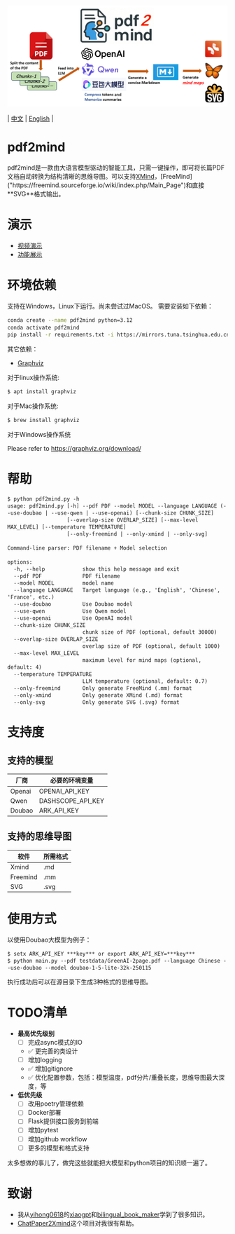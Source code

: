 ![图片描述](misc/pdf2mind.png)


| [中文](README.CN.md) | [English](README.md) |

# pdf2mind
pdf2mind是一款由大语言模型驱动的智能工具，只需一键操作，即可将长篇PDF文档自动转换为结构清晰的思维导图。可以支持[XMind]("https://xmind.cn/")，[FreeMind]("https://freemind.sourceforge.io/wiki/index.php/Main_Page")和直接**SVG**格式输出。

# 演示
- [视频演示](https://www.youtube.com/watch?v=3JGv0MA77Qs)
- [功能展示](testdata/GreenAI-13Page.pdf_20250413151347.svg)
# 环境依赖
支持在Windows，Linux下运行。尚未尝试过MacOS。
需要安装如下依赖：
``` bash
conda create --name pdf2mind python=3.12
conda activate pdf2mind
pip install -r requirements.txt -i https://mirrors.tuna.tsinghua.edu.cn/pypi/web/simple
```
其它依赖：
- [Graphviz](https://graphviz.org/)

对于linux操作系统:
``` bash
$ apt install graphviz
```
对于Mac操作系统:
``` bash
$ brew install graphviz
```
对于Windows操作系统

Please refer to https://graphviz.org/download/

# 帮助
```
$ python pdf2mind.py -h
usage: pdf2mind.py [-h] --pdf PDF --model MODEL --language LANGUAGE (--use-doubao | --use-qwen | --use-openai) [--chunk-size CHUNK_SIZE]
                   [--overlap-size OVERLAP_SIZE] [--max-level MAX_LEVEL] [--temperature TEMPERATURE]
                   [--only-freemind | --only-xmind | --only-svg]

Command-line parser: PDF filename + Model selection

options:
  -h, --help            show this help message and exit
  --pdf PDF             PDF filename
  --model MODEL         model name
  --language LANGUAGE   Target language (e.g., 'English', 'Chinese', 'France', etc.)
  --use-doubao          Use Doubao model
  --use-qwen            Use Qwen model
  --use-openai          Use OpenAI model
  --chunk-size CHUNK_SIZE
                        chunk size of PDF (optional, default 30000)
  --overlap-size OVERLAP_SIZE
                        overlap size of PDF (optional, default 1000)
  --max-level MAX_LEVEL
                        maximum level for mind maps (optional, default: 4)
  --temperature TEMPERATURE
                        LLM temperature (optional, default: 0.7)
  --only-freemind       Only generate FreeMind (.mm) format
  --only-xmind          Only generate XMind (.md) format
  --only-svg            Only generate SVG (.svg) format

```
# 支持度
## 支持的模型

| 厂商 | 必要的环境变量 |
| --- | --- |
| Openai | OPENAI_API_KEY |
| Qwen | DASHSCOPE_API_KEY |
| Doubao | ARK_API_KEY |

## 支持的思维导图
| 软件 | 所需格式 |
| --- | --- |
| Xmind | .md |
| Freemind | .mm |
| SVG | .svg |

# 使用方式
以使用Doubao大模型为例子：
```
$ setx ARK_API_KEY ***key*** or export ARK_API_KEY=***key***
$ python main.py --pdf testdata/GreenAI-2page.pdf --language Chinese --use-doubao --model doubao-1-5-lite-32k-250115
```
执行成功后可以在源目录下生成3种格式的思维导图。

# TODO清单

- **最高优先级别**
    * [ ] 完成async模式的IO
    * ✅ 更完善的类设计
    * [ ] 增加logging
    * ✅ 增加gitignore
    * ✅ 优化配置参数，包括：模型温度，pdf分片/重叠长度，思维导图最大深度，等
- **低优先级**
    * [ ] 改用poetry管理依赖
    * [ ] Docker部署
    * [ ] Flask提供接口服务到前端
    * [ ] 增加pytest
    * [ ] 增加github workflow
    * [ ] 更多的模型和格式支持

太多想做的事儿了，做完这些就能把大模型和python项目的知识顺一遍了。

# 致谢
- 我从[yihong0618](https://github.com/yihong0618/)的[xiaogpt](https://github.com/yihong0618/xiaogpt)和[bilingual_book_maker](https://github.com/yihong0618/bilingual_book_maker)学到了很多知识。
- [ChatPaper2Xmind](https://github.com/MasterYip/ChatPaper2Xmind)这个项目对我很有帮助。
